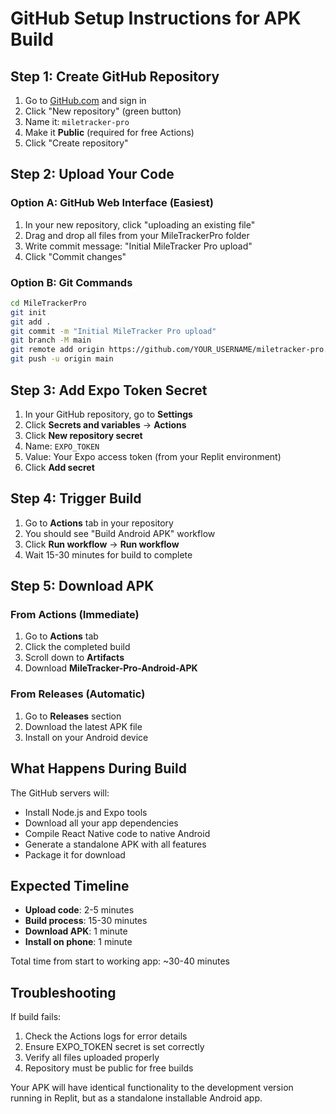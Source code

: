 # GitHub Setup Instructions for APK Build

## Step 1: Create GitHub Repository

1. Go to [GitHub.com](https://github.com) and sign in
2. Click "New repository" (green button)
3. Name it: `miletracker-pro`
4. Make it **Public** (required for free Actions)
5. Click "Create repository"

## Step 2: Upload Your Code

### Option A: GitHub Web Interface (Easiest)
1. In your new repository, click "uploading an existing file"
2. Drag and drop all files from your MileTrackerPro folder
3. Write commit message: "Initial MileTracker Pro upload"
4. Click "Commit changes"

### Option B: Git Commands
```bash
cd MileTrackerPro
git init
git add .
git commit -m "Initial MileTracker Pro upload"
git branch -M main
git remote add origin https://github.com/YOUR_USERNAME/miletracker-pro.git
git push -u origin main
```

## Step 3: Add Expo Token Secret

1. In your GitHub repository, go to **Settings**
2. Click **Secrets and variables** → **Actions**
3. Click **New repository secret**
4. Name: `EXPO_TOKEN`
5. Value: Your Expo access token (from your Replit environment)
6. Click **Add secret**

## Step 4: Trigger Build

1. Go to **Actions** tab in your repository
2. You should see "Build Android APK" workflow
3. Click **Run workflow** → **Run workflow**
4. Wait 15-30 minutes for build to complete

## Step 5: Download APK

### From Actions (Immediate)
1. Go to **Actions** tab
2. Click the completed build
3. Scroll down to **Artifacts**
4. Download **MileTracker-Pro-Android-APK**

### From Releases (Automatic)
1. Go to **Releases** section
2. Download the latest APK file
3. Install on your Android device

## What Happens During Build

The GitHub servers will:
- Install Node.js and Expo tools
- Download all your app dependencies
- Compile React Native code to native Android
- Generate a standalone APK with all features
- Package it for download

## Expected Timeline

- **Upload code**: 2-5 minutes
- **Build process**: 15-30 minutes  
- **Download APK**: 1 minute
- **Install on phone**: 1 minute

Total time from start to working app: ~30-40 minutes

## Troubleshooting

If build fails:
1. Check the Actions logs for error details
2. Ensure EXPO_TOKEN secret is set correctly
3. Verify all files uploaded properly
4. Repository must be public for free builds

Your APK will have identical functionality to the development version running in Replit, but as a standalone installable Android app.